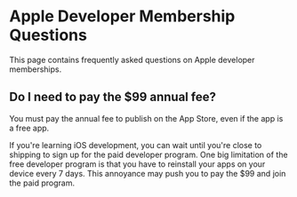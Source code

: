 # Apple Developer Membership Questions

This page contains frequently asked questions on Apple developer memberships.

## Do I need to pay the $99 annual fee?

You must pay the annual fee to publish on the App Store, even if the app is a free app.

If you're learning iOS development, you can wait until you're close to shipping to sign up for the paid developer program. One big limitation of the free developer program is that you have to reinstall your apps on your device every 7 days. This annoyance may push you to pay the $99 and join the paid program.
